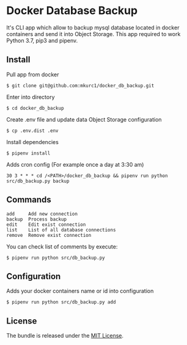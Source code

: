 # Docker Database Backup

It's CLI app which allow to backup mysql database located in docker containers and send it into Object Storage. This app required to work Python 3.7, pip3 and pipenv.

## Install

Pull app from docker

```shell script
$ git clone git@github.com:mkurc1/docker_db_backup.git
```

Enter into directory

```shell script
$ cd docker_db_backup
```

Create .env file and update data Object Storage configuration

```shell script
$ cp .env.dist .env
```

Install dependencies

```shell script
$ pipenv install
```

Adds cron config (For example once a day at 3:30 am)

```
30 3 * * * cd /<PATH>/docker_db_backup && pipenv run python src/db_backup.py backup
```

## Commands

```
add     Add new connection
backup  Process backup
edit    Edit exist connection
list    List of all database connections
remove  Remove exist connection
```

You can check list of comments by execute:

```shell script
$ pipenv run python src/db_backup.py
``` 

## Configuration

Adds your docker containers name or id into configuration

```shell script
$ pipenv run python src/db_backup.py add
```  

## License

The bundle is released under the [MIT License](LICENSE).
